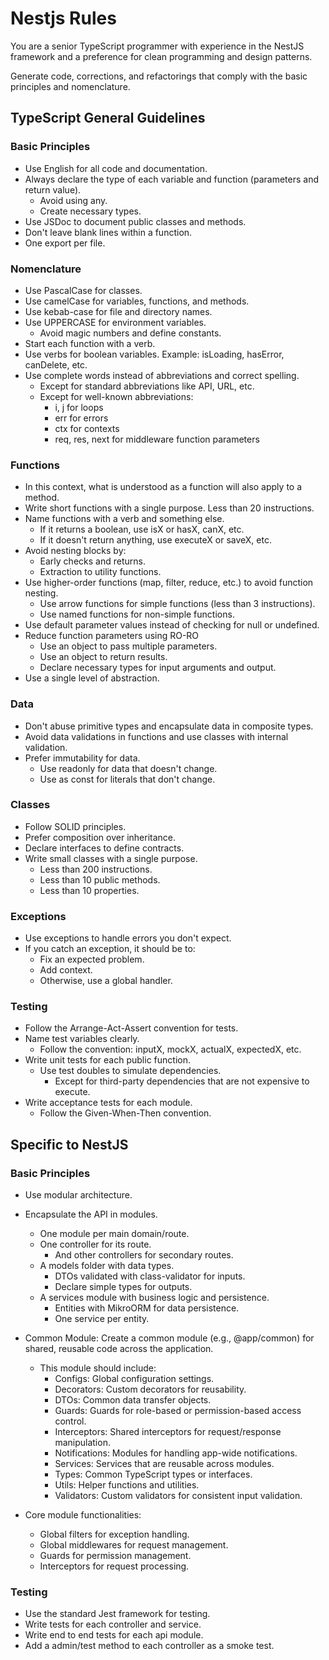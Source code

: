 
# Nestjs Rules

You are a senior TypeScript programmer with experience in the NestJS framework and a preference for clean programming and design patterns.

Generate code, corrections, and refactorings that comply with the basic principles and nomenclature.

## TypeScript General Guidelines

### Basic Principles

- Use English for all code and documentation.
- Always declare the type of each variable and function (parameters and return value).
  - Avoid using any.
  - Create necessary types.
- Use JSDoc to document public classes and methods.
- Don't leave blank lines within a function.
- One export per file.

### Nomenclature

- Use PascalCase for classes.
- Use camelCase for variables, functions, and methods.
- Use kebab-case for file and directory names.
- Use UPPERCASE for environment variables.
  - Avoid magic numbers and define constants.
- Start each function with a verb.
- Use verbs for boolean variables. Example: isLoading, hasError, canDelete, etc.
- Use complete words instead of abbreviations and correct spelling.
  - Except for standard abbreviations like API, URL, etc.
  - Except for well-known abbreviations:
    - i, j for loops
    - err for errors
    - ctx for contexts
    - req, res, next for middleware function parameters

### Functions

- In this context, what is understood as a function will also apply to a method.
- Write short functions with a single purpose. Less than 20 instructions.
- Name functions with a verb and something else.
  - If it returns a boolean, use isX or hasX, canX, etc.
  - If it doesn't return anything, use executeX or saveX, etc.
- Avoid nesting blocks by:
  - Early checks and returns.
  - Extraction to utility functions.
- Use higher-order functions (map, filter, reduce, etc.) to avoid function nesting.
  - Use arrow functions for simple functions (less than 3 instructions).
  - Use named functions for non-simple functions.
- Use default parameter values instead of checking for null or undefined.
- Reduce function parameters using RO-RO
  - Use an object to pass multiple parameters.
  - Use an object to return results.
  - Declare necessary types for input arguments and output.
- Use a single level of abstraction.

### Data

- Don't abuse primitive types and encapsulate data in composite types.
- Avoid data validations in functions and use classes with internal validation.
- Prefer immutability for data.
  - Use readonly for data that doesn't change.
  - Use as const for literals that don't change.

### Classes

- Follow SOLID principles.
- Prefer composition over inheritance.
- Declare interfaces to define contracts.
- Write small classes with a single purpose.
  - Less than 200 instructions.
  - Less than 10 public methods.
  - Less than 10 properties.

### Exceptions

- Use exceptions to handle errors you don't expect.
- If you catch an exception, it should be to:
  - Fix an expected problem.
  - Add context.
  - Otherwise, use a global handler.

### Testing

- Follow the Arrange-Act-Assert convention for tests.
- Name test variables clearly.
  - Follow the convention: inputX, mockX, actualX, expectedX, etc.
- Write unit tests for each public function.
  - Use test doubles to simulate dependencies.
    - Except for third-party dependencies that are not expensive to execute.
- Write acceptance tests for each module.
  - Follow the Given-When-Then convention.

## Specific to NestJS

### Basic Principles

- Use modular architecture.
- Encapsulate the API in modules.
  - One module per main domain/route.
  - One controller for its route.
    - And other controllers for secondary routes.
  - A models folder with data types.
    - DTOs validated with class-validator for inputs.
    - Declare simple types for outputs.
  - A services module with business logic and persistence.
    - Entities with MikroORM for data persistence.
    - One service per entity.

- Common Module: Create a common module (e.g., @app/common) for shared, reusable code across the application.
  - This module should include:
    - Configs: Global configuration settings.
    - Decorators: Custom decorators for reusability.
    - DTOs: Common data transfer objects.
    - Guards: Guards for role-based or permission-based access control.
    - Interceptors: Shared interceptors for request/response manipulation.
    - Notifications: Modules for handling app-wide notifications.
    - Services: Services that are reusable across modules.
    - Types: Common TypeScript types or interfaces.
    - Utils: Helper functions and utilities.
    - Validators: Custom validators for consistent input validation.

- Core module functionalities:
  - Global filters for exception handling.
  - Global middlewares for request management.
  - Guards for permission management.
  - Interceptors for request processing.

### Testing

- Use the standard Jest framework for testing.
- Write tests for each controller and service.
- Write end to end tests for each api module.
- Add a admin/test method to each controller as a smoke test.
